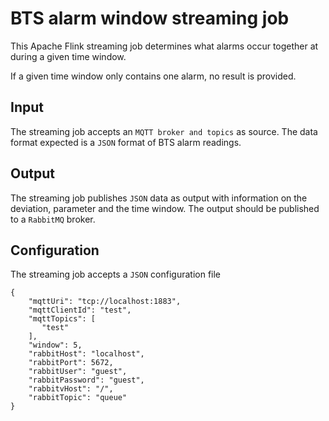 # BTS alarm window streaming job

This Apache Flink streaming job determines what alarms occur together
at during a given time window.

If a given time window only contains one alarm, no result is provided.

## Input
The streaming job accepts an `MQTT broker and topics` as source.
The data format expected is a `JSON` format of BTS alarm readings.

## Output 
The streaming job publishes `JSON` data as output with information on 
the deviation, parameter and the time window. The output should be 
published to a `RabbitMQ` broker.

## Configuration

The streaming job accepts a `JSON` configuration file

````
{
    "mqttUri": "tcp://localhost:1883",
    "mqttClientId": "test",
    "mqttTopics": [
       "test"
    ],
    "window": 5,
    "rabbitHost": "localhost",
    "rabbitPort": 5672,
    "rabbitUser": "guest",
    "rabbitPassword": "guest",
    "rabbitvHost": "/",
    "rabbitTopic": "queue"
}

````